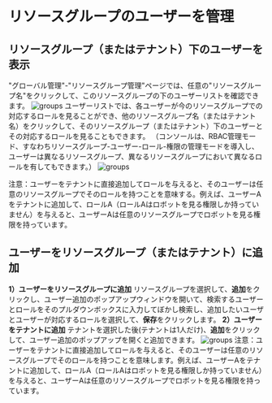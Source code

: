 # リソースグループのユーザーを管理

## リソースグループ（またはテナント）下のユーザーを表示
"グローバル管理"-"リソースグループ管理"ページでは、任意の"リソースグループ名"をクリックして、このリソースグループの下のユーザーリストを確認できます。
![groups](https://docimages.blob.core.chinacloudapi.cn/images/Console/group/V3resource6.png)
ユーザーリストでは、各ユーザーが今のリソースグループでの対応するロールを見ることができ、他のリソースグループ名（またはテナント名）をクリックして、そのリソースグループ（またはテナント）下のユーザーとその対応するロールを見ることもできます。
（コンソールは、RBAC管理モード、すなわちリソースグループ-ユーザー-ロール-権限の管理モードを導入し、ユーザーは異なるリソースグループ、異なるリソースグループにおいて異なるロールを有してもできます。）
![groups](https://docimages.blob.core.chinacloudapi.cn/images/Console/group/V3resource7.png)

注意：ユーザーをテナントに直接追加してロールを与えると、そのユーザーは任意のリソースグループでそのロールを持つことを意味する。例えば、ユーザーAをテナントに追加して、ロールA（ロールAはロボットを見る権限しか持っていません）を与えると、ユーザーAは任意のリソースグループでロボットを見る権限を持っています。

## ユーザーをリソースグループ（またはテナント）に追加
**1）ユーザーをリソースグループに追加**
リソースグループを選択して、**追加**をクリックし、ユーザー追加のポップアップウィンドウを開いて、検索するユーザーとロールをそのプルダウンボックスに入力してぼかし検索し、追加したいユーザとユーザーが対応するロールを選択して、**保存**をクリックします。
**2）ユーザーをテナントに追加**
テナントを選択した後(テナントは1人だけ)、**追加**をクリックして、ユーザー追加のポップアップを開くと追加できます。
![groups](https://docimages.blob.core.chinacloudapi.cn/images/Console/group/V3resource8.png)
注意：ユーザーをテナントに直接追加してロールを与えると、そのユーザーは任意のリソースグループでそのロールを持つことを意味します。例えば、ユーザーAをテナントに追加して、ロールA（ロールAはロボットを見る権限しか持っていません）を与えると、ユーザーAは任意のリソースグループでロボットを見る権限を持っています。
